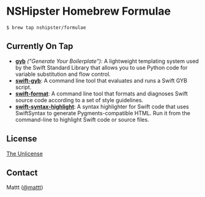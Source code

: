 # NSHipster Homebrew Formulae

```terminal
$ brew tap nshipster/formulae
```

## Currently On Tap

- **[gyb][gyb]** _("Generate Your Boilerplate")_:
  A lightweight templating system used by the Swift Standard Library
  that allows you to use Python code for variable substitution and flow control.
- **[swift-gyb][swift-gyb]**:
  A command line tool that evaluates and runs a Swift GYB script.
- **[swift-format][swift-format]**:
  A command line tool that formats and diagnoses Swift source code
  according to a set of style guidelines.
- **[swift-syntax-highlight][swift-syntax-highlight]**:
  A syntax highlighter for Swift code that uses SwiftSyntax to generate Pygments-compatible HTML.
  Run it from the command-line to highlight Swift code or source files.

## License

[The Unlicense](http://unlicense.org)

## Contact

Mattt ([@mattt](https://twitter.com/mattt))

[gyb]: https://nshipster.com/swift-gyb/
[swift-gyb]: https://github.com/NSHipster/swift-gyb
[swift-format]: https://github.com/NSHipster/swift-format
[swift-syntax-highlight]: https://github.com/NSHipster/SwiftSyntaxHighlighter
